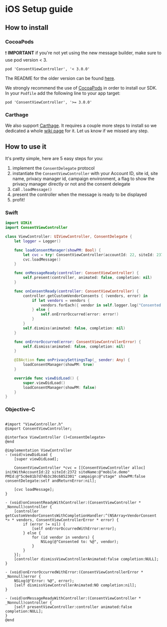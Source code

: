 
# iOS Setup guide

## How to install

### CocoaPods
:heavy_exclamation_mark: **IMPORTANT** if you're not yet using the new message builder, make sure to use pod version < 3.
```
pod 'ConsentViewController', '< 3.0.0'
```
The README for the older version can be found [here](https://github.com/SourcePointUSA/ios-cmp-app/blob/d3c999a2245d2e5660806321c3979eaa32838642/README.md).


We strongly recommend the use of [CocoaPods](https://cocoapods.org) in order to install our SDK.
In your `Podfile` add the following line to your app target:

```
pod 'ConsentViewController', '>= 3.0.0'
```
### Carthage
We also support [Carthage](https://github.com/Carthage/Carthage). It requires a couple more steps to install so we dedicated a whole [wiki page](https://github.com/SourcePointUSA/ios-cmp-app/wiki/Step-by-step-guide-for-Carthage) for it.
Let us know if we missed any step.

## How to use it

It's pretty simple, here are 5 easy steps for you:

1. implement the `ConsentDelegate` protocol
2. instantiate the `ConsentViewController` with your Account ID, site id, site name, privacy manager id, campaign environment, a flag to show the privacy manager directly or not and the consent delegate
3. call `.loadMessage()`
4. present the controller when the message is ready to be displayed
5. profit!

### Swift
```swift
import UIKit
import ConsentViewController

class ViewController: UIViewController, ConsentDelegate {
    let logger = Logger()

    func loadConsentManager(showPM: Bool) {
        let cvc = try! ConsentViewController(accountId: 22, siteId: 2372, siteName: "mobile.demo", PMId: "5c0e81b7d74b3c30c6852301", campaign: "stage", showPM: showPM, consentDelegate: self)
        cvc.loadMessage()
    }

    func onMessageReady(controller: ConsentViewController) {
        self.present(controller, animated: false, completion: nil)
    }

    func onConsentReady(controller: ConsentViewController) {
        controller.getCustomVendorConsents { (vendors, error) in
            if let vendors = vendors {
                vendors.forEach({ vendor in self.logger.log("Consented to: %{public}@)", [vendor]) })
            } else {
                self.onErrorOccurred(error: error!)
            }
        }
        self.dismiss(animated: false, completion: nil)
    }

    func onErrorOccurred(error: ConsentViewControllerError) {
        self.dismiss(animated: false, completion: nil)
    }

    @IBAction func onPrivacySettingsTap(_ sender: Any) {
        loadConsentManager(showPM: true)
    }

    override func viewDidLoad() {
        super.viewDidLoad()
        loadConsentManager(showPM: false)
    }
}
```

### Objective-C
```obj-c

#import "ViewController.h"
@import ConsentViewController;

@interface ViewController ()<ConsentDelegate>
@end

@implementation ViewController
- (void)viewDidLoad {
    [super viewDidLoad];

    ConsentViewController *cvc = [[ConsentViewController alloc] initWithAccountId:22 siteId:2372 siteName:@"mobile.demo" PMId:@"5c0e81b7d74b3c30c6852301" campaign:@"stage" showPM:false consentDelegate:self andReturnError:nil];

    [cvc loadMessage];
}

- (void)onConsentReadyWithController:(ConsentViewController * _Nonnull)controller {
    [controller getCustomVendorConsentsWithCompletionHandler:^(NSArray<VendorConsent *> * vendors, ConsentViewControllerError * error) {
        if (error != nil) {
            [self onErrorOccurredWithError:error];
        } else {
            for (id vendor in vendors) {
                NSLog(@"Consented to: %@", vendor);
            }
        }
    }];
    [controller dismissViewControllerAnimated:false completion:NULL];
}

- (void)onErrorOccurredWithError:(ConsentViewControllerError * _Nonnull)error {
    NSLog(@"Error: %@", error);
    [self dismissViewControllerAnimated:NO completion:nil];
}

- (void)onMessageReadyWithController:(ConsentViewController * _Nonnull)controller {
    [self presentViewController:controller animated:false completion:NULL];
}
@end

```
